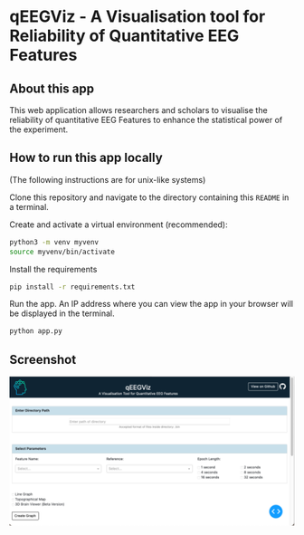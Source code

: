 # qEEGViz - A Visualisation tool for Reliability of Quantitative EEG Features

## About this app

This web application allows researchers and scholars to visualise the reliability of quantitative EEG Features to enhance the statistical power of the experiment.

## How to run this app locally

(The following instructions are for unix-like systems)

Clone this repository and navigate to the directory containing this `README` in
a terminal.

Create and activate a virtual environment (recommended):

```bash
python3 -m venv myvenv
source myvenv/bin/activate
```

Install the requirements

```bash
pip install -r requirements.txt
```

Run the app. An IP address where you can view the app in your browser will be
displayed in the terminal.

```bash
python app.py
```

## Screenshot

![Screenshot of app](assets/screenshot.png)

